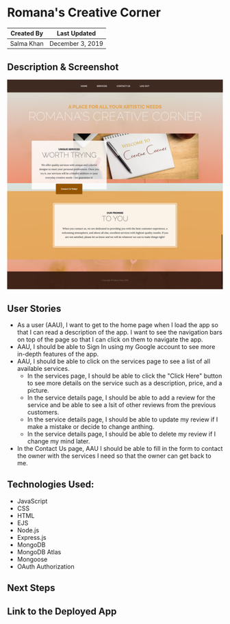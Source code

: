 # Romana's Creative Corner

Created By | Last Updated
-----------|--------------
Salma Khan | December 3, 2019


## Description & Screenshot


![Creative Corner](./public/images/screenshot.png)


## User Stories
* As a user (AAU), I want to get to the home page when I load the app so that I can read a description of the app. I want to see the navigation bars on top of the page so that I can click on them to navigate the app. 
* AAU, I should be able to Sign In using my Google account to see more in-depth features of the app.
* AAU, I should be able to click on the services page to see a list of all available services. 
    * In the services page, I should be able to click the "Click Here" button to see more details on the service such as a description, price, and a picture. 
    * In the service details page, I should be able to add a review for the service and be able to see a lsit of other reviews from the previous customers. 
    * In the service details page, I should be able to update my review if I make a mistake or decide to change anthing. 
    * In the service details page, I should be able to delete my review if I change my mind later.
* In the Contact Us page, AAU I should be able to fill in the form to contact the owner with the services I need so that the owner can get back to me. 
 

## Technologies Used: 
*	JavaScript
*	CSS
*	HTML
*	EJS 
*	Node.js
*	Express.js
*	MongoDB
*   MongoDB Atlas 
*	Mongoose
*	OAuth Authorization 


## Next Steps


## Link to the Deployed App





